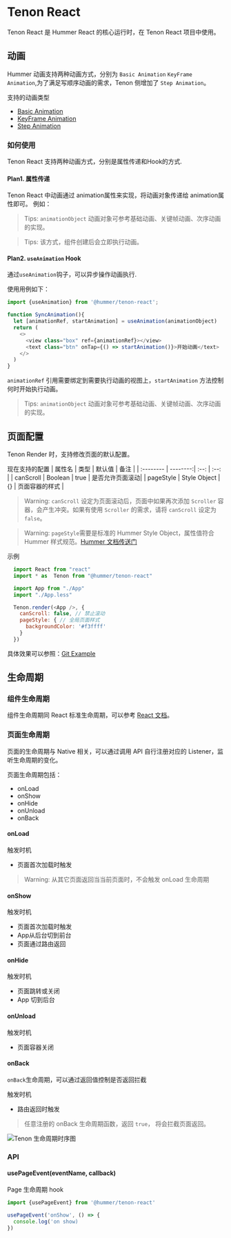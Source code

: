 # Tenon React

Tenon React 是 Hummer React 的核心运行时，在 Tenon React 项目中使用。

## 动画
Hummer 动画支持两种动画方式，分别为 `Basic Animation` `KeyFrame Animation`,为了满足写顺序动画的需求，Tenon 侧增加了 `Step Animation`。

支持的动画类型
- [Basic Animation](https://hummer.didi.cn/doc-tenon#/zh-CN/animation_basic)
- [KeyFrame Animation](https://hummer.didi.cn/doc-tenon#/zh-CN/animation_frame)
- [Step Animation](https://hummer.didi.cn/doc-tenon#/zh-CN/animation_step)

### 如何使用

Tenon React 支持两种动画方式，分别是属性传递和Hook的方式.
#### Plan1. 属性传递
Tenon React 中动画通过 animation属性来实现，将动画对象传递给 animation属性即可。
例如： <view animation={animationObject}></view>
> Tips: `animationObject` 动画对象可参考基础动画、关键帧动画、次序动画的实现。

> Tips: 该方式，组件创建后会立即执行动画。

#### Plan2. `useAnimation` Hook
通过`useAnimation`钩子，可以异步操作动画执行.

使用用例如下：
```javascript
import {useAnimation} from '@hummer/tenon-react';

function SyncAnimation(){
  let [animationRef, startAnimation] = useAnimation(animationObject)
  return (
    <>
      <view class="box" ref={animationRef}></view>
      <text class="btn" onTap={() => startAnimation()}>开始动画</text>
    </>
  )
}
```
`animationRef` 引用需要绑定到需要执行动画的视图上，`startAnimation` 方法控制何时开始执行动画。
> Tips: `animationObject` 动画对象可参考基础动画、关键帧动画、次序动画的实现。

## 页面配置
Tenon Render 时，支持修改页面的默认配置。

现在支持的配置
| 属性名      |    类型 |  默认值  |  备注  | 
| :-------- | --------:| :--: | :--: |
| canScroll  | Boolean |  true   | 是否允许页面滚动|
| pageStyle     |   Style Object |  {}  | 页面容器的样式 |


> Warning: `canScroll` 设定为页面滚动后，页面中如果再次添加 `Scroller` 容器，会产生冲突。如果有使用 `Scroller` 的需求，请将 `canScroll` 设定为 `false`。

> Warning: `pageStyle`需要是标准的 Hummer Style Object，属性值符合 Hummer 样式规范。[Hummer 文档传送门](https://hummer.didi.cn/doc#/zh-CN/normal_view_style)

示例
```javascript
  import React from "react"
  import * as  Tenon from "@hummer/tenon-react"

  import App from "./App"
  import "./App.less"

  Tenon.render(<App />, {
    canScroll: false, // 禁止滚动
    pageStyle: { // 全局页面样式
      backgroundColor: '#f3ffff'
    }
  })
```
具体效果可以参照：[Git Example](https://github.com/didi/Hummer/tree/master/examples/tenon-react/src/page-config)

## 生命周期
### 组件生命周期
组件生命周期同 React 标准生命周期，可以参考 [React 文档](https://reactjs.org/docs/state-and-lifecycle.html)。
### 页面生命周期
页面的生命周期与 Native 相关，可以通过调用 API 自行注册对应的 Listener，监听生命周期的变化。

页面生命周期包括：
- onLoad
- onShow
- onHide
- onUnload
- onBack

#### onLoad
触发时机
- 页面首次加载时触发


> Warning: 从其它页面返回当当前页面时，不会触发 onLoad 生命周期
#### onShow
触发时机
- 页面首次加载时触发
- App从后台切到前台
- 页面通过路由返回

#### onHide
触发时机
- 页面跳转或关闭
- App 切到后台


#### onUnload
触发时机
- 页面容器关闭
#### onBack
`onBack`生命周期，可以通过返回值控制是否返回拦截

触发时机
- 路由返回时触发
> 任意注册的 onBack 生命周期函数，返回 `true`， 将会拦截页面返回。


![Tenon 生命周期时序图](https://dpubstatic.udache.com/static/dpubimg/3abead1a-1bbb-4ca9-b1bf-c6c0960a68a7.png)
### API
#### usePageEvent(eventName, callback)
Page 生命周期 hook

```javascript
import {usePageEvent} from '@hummer/tenon-react'

usePageEvent('onShow', () => {
  console.log('on show)
})
```

